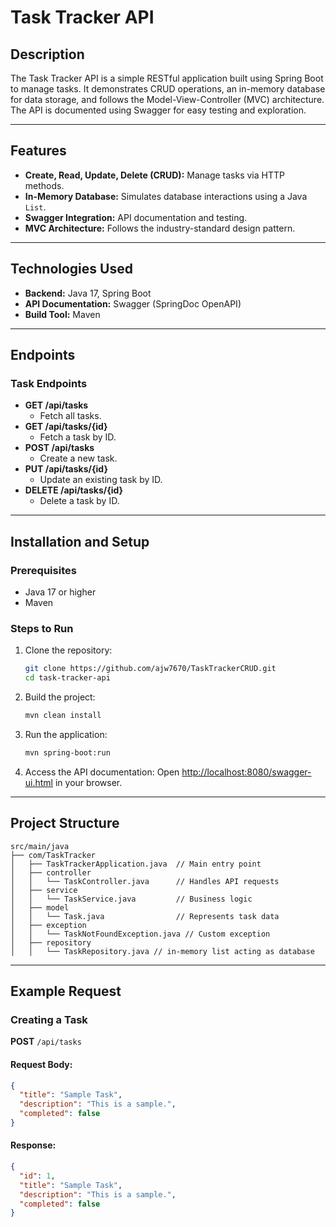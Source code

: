 # Task Tracker API

## Description
The Task Tracker API is a simple RESTful application built using Spring Boot to manage tasks. It demonstrates CRUD operations, an in-memory database for data storage, and follows the Model-View-Controller (MVC) architecture. The API is documented using Swagger for easy testing and exploration.

---

## Features
- **Create, Read, Update, Delete (CRUD):** Manage tasks via HTTP methods.
- **In-Memory Database:** Simulates database interactions using a Java `List`.
- **Swagger Integration:** API documentation and testing.
- **MVC Architecture:** Follows the industry-standard design pattern.

---

## Technologies Used
- **Backend:** Java 17, Spring Boot
- **API Documentation:** Swagger (SpringDoc OpenAPI)
- **Build Tool:** Maven

---

## Endpoints

### Task Endpoints
- **GET /api/tasks**
  - Fetch all tasks.
- **GET /api/tasks/{id}**
  - Fetch a task by ID.
- **POST /api/tasks**
  - Create a new task.
- **PUT /api/tasks/{id}**
  - Update an existing task by ID.
- **DELETE /api/tasks/{id}**
  - Delete a task by ID.

---

## Installation and Setup

### Prerequisites
- Java 17 or higher
- Maven

### Steps to Run
1. Clone the repository:
   ```bash
   git clone https://github.com/ajw7670/TaskTrackerCRUD.git
   cd task-tracker-api
   ```

2. Build the project:
   ```bash
   mvn clean install
   ```

3. Run the application:
   ```bash
   mvn spring-boot:run
   ```

4. Access the API documentation:
   Open [http://localhost:8080/swagger-ui.html](http://localhost:8080/swagger-ui.html) in your browser.

---

## Project Structure
```
src/main/java
├── com/TaskTracker
│   ├── TaskTrackerApplication.java  // Main entry point
│   ├── controller
│   │   └── TaskController.java      // Handles API requests
│   ├── service
│   │   └── TaskService.java         // Business logic
│   ├── model
│   │   └── Task.java                // Represents task data
│   ├── exception
│   │   └── TaskNotFoundException.java // Custom exception
│   ├── repository
│   │   └── TaskRepository.java // in-memory list acting as database
```

---

## Example Request

### Creating a Task
**POST** `/api/tasks`

#### Request Body:
```json
{
  "title": "Sample Task",
  "description": "This is a sample.",
  "completed": false
}
```

#### Response:
```json
{
  "id": 1,
  "title": "Sample Task",
  "description": "This is a sample.",
  "completed": false
}
```
